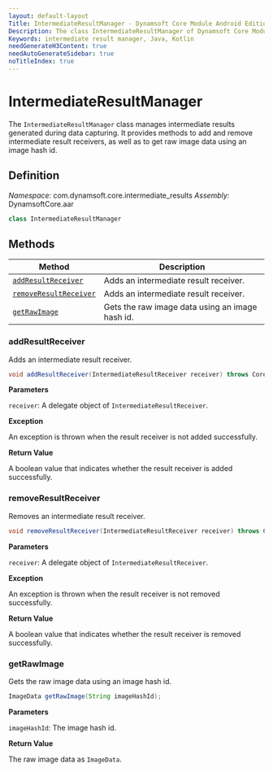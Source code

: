 ```yaml
---
layout: default-layout
Title: IntermediateResultManager - Dynamsoft Core Module Android Edition API Reference
Description: The class IntermediateResultManager of Dynamsoft Core Module manages intermediate results generated during data capturing. It provides methods to add and remove intermediate result receivers, as well as to get raw image data using an image hash id.
Keywords: intermediate result manager, Java, Kotlin
needGenerateH3Content: true
needAutoGenerateSidebar: true
noTitleIndex: true
---
```


# IntermediateResultManager

The `IntermediateResultManager` class manages intermediate results generated during data capturing. It provides methods to add and remove intermediate result receivers, as well as to get raw image data using an image hash id.

## Definition

*Namespace:* com.dynamsoft.core.intermediate_results
*Assembly:* DynamsoftCore.aar

```java
class IntermediateResultManager
```

## Methods

| Method | Description |
| ------ | ----------- |
| [`addResultReceiver`](#addresultreceiver) | Adds an intermediate result receiver. |
| [`removeResultReceiver`](#removeresultreceiver) | Adds an intermediate result receiver. |
| [`getRawImage`](#getrawimage) | Gets the raw image data using an image hash id. |

### addResultReceiver

Adds an intermediate result receiver.

```java
void addResultReceiver(IntermediateResultReceiver receiver) throws CoreException;
```

**Parameters**

`receiver`: A delegate object of `IntermediateResultReceiver`.  

**Exception**

An exception is thrown when the result receiver is not added successfully.

**Return Value**

A boolean value that indicates whether the result receiver is added successfully.

### removeResultReceiver

Removes an intermediate result receiver.

```java
void removeResultReceiver(IntermediateResultReceiver receiver) throws CoreException;
```

**Parameters**

`receiver`: A delegate object of `IntermediateResultReceiver`.  

**Exception**

An exception is thrown when the result receiver is not removed successfully.

**Return Value**

A boolean value that indicates whether the result receiver is removed successfully.

### getRawImage

Gets the raw image data using an image hash id.

```java
ImageData getRawImage(String imageHashId);
```

**Parameters**

`imageHashId`: The image hash id.

**Return Value**

The raw image data as `ImageData`.
